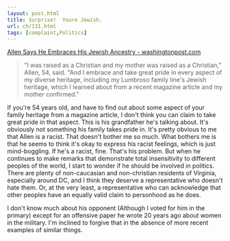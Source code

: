 ```yaml
---
layout: post.html
title: Surprise!  Youre Jewish.
url: ch/131.html
tags: [complaint,Politics]
---
```

[Allen Says He Embraces His Jewish Ancestry - washingtonpost.com](http://www.washingtonpost.com/wp-dyn/content/article/2006/09/19/AR2006091901141.html?nav=rss_email/components)

> "I was raised as a Christian and my mother was raised as a Christian," Allen, 54, said. "And I embrace and take great pride in every aspect of my diverse heritage, including my Lumbroso family line's Jewish heritage, which I learned about from a recent magazine article and my mother confirmed."

If you're 54 years old, and have to find out about some aspect of your family heritage from a magazine article, I don't think you can claim to take great pride in that aspect. This is his grandfather he's talking about. It's obviously not something his family takes pride in. It's pretty obvious to me that Allen is a racist. That doesn't bother me so much. What bothers me is that he seems to think it's okay to express his racist feelings, which is just mind-boggling. If he's a racist, fine. That's his problem. But when he continues to make remarks that demonstrate total insensitivity to different peoples of the world, I start to wonder if he should be involved in politics. There are plenty of non-caucasian and non-christian residents of Virginia, especially around DC, and I think they deserve a representative who doesn't hate them. Or, at the very least, a representative who can acknowledge that other peoples have an equally valid claim to personhood as he does.

I don't know much about his opponent (Although I voted for him in the primary) except for an offensive paper he wrote 20 years ago about women in the military. I'm inclined to forgive that in the absence of more recent examples of similar things.
